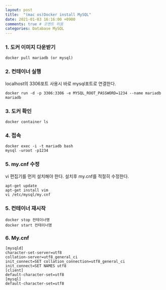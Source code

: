 ```yaml
---
layout: post
title:  "(mac os)Docker install MySQL"
date: 2021-01-03 16:16:00 +0900
comments: true # 코멘트 허용
categories: Database MySQL
---
```




### 1. 도커 이미지 다운받기

```
docker pull mariadb (or mysql)
```

### 2. 컨테이너 실행

localhost의 3306포트 사용시 바로 mysql포트로 연결한다.

```
docker run -d -p 3306:3306 -e MYSQL_ROOT_PASSWORD=1234 --name mariadb mariadb
```

### 3. 도커 확인

```
docker container ls 
```

### 4. 접속

```
docker exec -i -t mariadb bash 
mysql -uroot -p1234
```

### 5. my.cnf 수정

vi 편집기를 먼저 설치해야 한다. 설치후 my.cnf를 적절히 수정한다.

```
apt-get update
apt-get install vim 
vi /etc/mysql/my.cnf 
```

### 5. 컨테이너 재시작

```
docker stop 컨테이너명
docker start 컨테이너명
```





### 6. My.cnf

```
[mysqld]
character-set-server=utf8
collation-server=utf8_general_ci
init_connect=SET collation_connection=utf8_general_ci
init_connect=SET NAMES utf8
[client]
default-character-set=utf8
[mysql]
default-character-set=utf8
```

